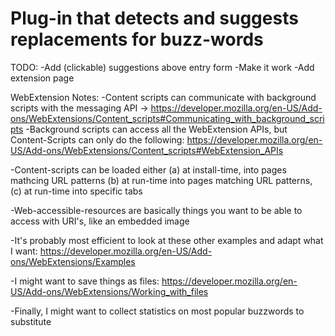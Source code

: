 # Plug-in that detects and suggests replacements for buzz-words

TODO:
-Add (clickable) suggestions above entry form
-Make it work
-Add extension page

WebExtension Notes:
-Content scripts can communicate with background scripts with the messaging API
\-> https://developer.mozilla.org/en-US/Add-ons/WebExtensions/Content_scripts#Communicating_with_background_scripts
-Background scripts can access all the WebExtension APIs, but Content-Scripts can only do the following: https://developer.mozilla.org/en-US/Add-ons/WebExtensions/Content_scripts#WebExtension_APIs

-Content-scripts can be loaded either (a) at install-time, into pages mathcing URL patterns (b) at run-time into pages matching URL patterns, (c) at run-time into specific tabs

-Web-accessible-resources are basically things you want to be able to access with URI's, like an embedded image

-It's probably most efficient to look at these other examples and adapt what I want: https://developer.mozilla.org/en-US/Add-ons/WebExtensions/Examples

-I might want to save things as files: https://developer.mozilla.org/en-US/Add-ons/WebExtensions/Working_with_files

-Finally, I might want to collect statistics on most popular buzzwords to substitute
